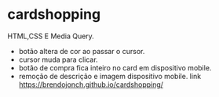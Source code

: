 # cardshopping
 HTML,CSS E Media Query.
 - botão altera de cor ao passar o cursor.
 - cursor muda para clicar.
 - botão de compra fica inteiro no card em dispositivo mobile.
 - remoção de descrição e imagem dispositivo mobile.
link https://brendojonch.github.io/cardshopping/

